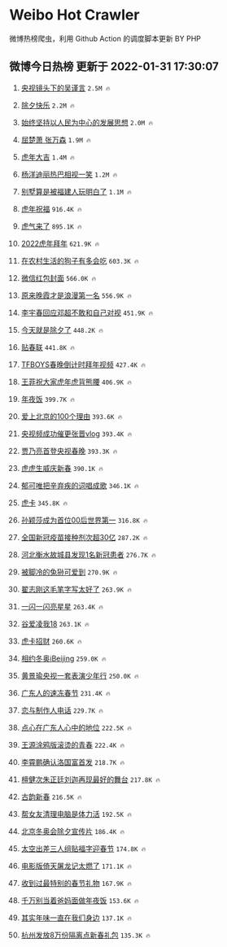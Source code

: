 # Weibo Hot Crawler 



微博热榜爬虫，利用 Github Action 的调度脚本更新 BY PHP 


## 微博今日热榜 更新于 2022-01-31 17:30:07 
1. [央视镜头下的吴谨言](https://s.weibo.com/weibo?q=%23%E5%A4%AE%E8%A7%86%E9%95%9C%E5%A4%B4%E4%B8%8B%E7%9A%84%E5%90%B4%E8%B0%A8%E8%A8%80%23&Refer=top) `2.5M 🔥` 

1. [除夕快乐](https://s.weibo.com/weibo?q=%23%E9%99%A4%E5%A4%95%E5%BF%AB%E4%B9%90%23&Refer=top) `2.2M 🔥` 

1. [始终坚持以人民为中心的发展思想](https://s.weibo.com/weibo?q=%23%E5%A7%8B%E7%BB%88%E5%9D%9A%E6%8C%81%E4%BB%A5%E4%BA%BA%E6%B0%91%E4%B8%BA%E4%B8%AD%E5%BF%83%E7%9A%84%E5%8F%91%E5%B1%95%E6%80%9D%E6%83%B3%23&Refer=top) `2.0M 🔥` 

1. [屈楚萧 张万森](https://s.weibo.com/weibo?q=%E5%B1%88%E6%A5%9A%E8%90%A7%20%E5%BC%A0%E4%B8%87%E6%A3%AE&Refer=top) `1.9M 🔥` 

1. [虎年大吉](https://s.weibo.com/weibo?q=%23%E8%99%8E%E5%B9%B4%E5%A4%A7%E5%90%89%23&Refer=top) `1.4M 🔥` 

1. [杨洋迪丽热巴相视一笑](https://s.weibo.com/weibo?q=%23%E6%9D%A8%E6%B4%8B%E8%BF%AA%E4%B8%BD%E7%83%AD%E5%B7%B4%E7%9B%B8%E8%A7%86%E4%B8%80%E7%AC%91%23&Refer=top) `1.2M 🔥` 

1. [别墅算是被福建人玩明白了](https://s.weibo.com/weibo?q=%23%E5%88%AB%E5%A2%85%E7%AE%97%E6%98%AF%E8%A2%AB%E7%A6%8F%E5%BB%BA%E4%BA%BA%E7%8E%A9%E6%98%8E%E7%99%BD%E4%BA%86%23&Refer=top) `1.1M 🔥` 

1. [虎年祝福](https://s.weibo.com/weibo?q=%E8%99%8E%E5%B9%B4%E7%A5%9D%E7%A6%8F&Refer=top) `916.4K 🔥` 

1. [虎气来了](https://s.weibo.com/weibo?q=%E8%99%8E%E6%B0%94%E6%9D%A5%E4%BA%86&Refer=top) `895.1K 🔥` 

1. [2022虎年拜年](https://s.weibo.com/weibo?q=2022%E8%99%8E%E5%B9%B4%E6%8B%9C%E5%B9%B4&Refer=top) `621.9K 🔥` 

1. [在农村生活的狗子有多会吃](https://s.weibo.com/weibo?q=%23%E5%9C%A8%E5%86%9C%E6%9D%91%E7%94%9F%E6%B4%BB%E7%9A%84%E7%8B%97%E5%AD%90%E6%9C%89%E5%A4%9A%E4%BC%9A%E5%90%83%23&Refer=top) `603.3K 🔥` 

1. [微信红包封面](https://s.weibo.com/weibo?q=%E5%BE%AE%E4%BF%A1%E7%BA%A2%E5%8C%85%E5%B0%81%E9%9D%A2&Refer=top) `566.0K 🔥` 

1. [原来晚霞才是浪漫第一名](https://s.weibo.com/weibo?q=%23%E5%8E%9F%E6%9D%A5%E6%99%9A%E9%9C%9E%E6%89%8D%E6%98%AF%E6%B5%AA%E6%BC%AB%E7%AC%AC%E4%B8%80%E5%90%8D%23&Refer=top) `556.9K 🔥` 

1. [李宇春回应邓超不敢和自己对视](https://s.weibo.com/weibo?q=%23%E6%9D%8E%E5%AE%87%E6%98%A5%E5%9B%9E%E5%BA%94%E9%82%93%E8%B6%85%E4%B8%8D%E6%95%A2%E5%92%8C%E8%87%AA%E5%B7%B1%E5%AF%B9%E8%A7%86%23&Refer=top) `451.9K 🔥` 

1. [今天就是除夕了](https://s.weibo.com/weibo?q=%23%E4%BB%8A%E5%A4%A9%E5%B0%B1%E6%98%AF%E9%99%A4%E5%A4%95%E4%BA%86%23&Refer=top) `448.2K 🔥` 

1. [贴春联](https://s.weibo.com/weibo?q=%E8%B4%B4%E6%98%A5%E8%81%94&Refer=top) `441.8K 🔥` 

1. [TFBOYS春晚倒计时拜年视频](https://s.weibo.com/weibo?q=%23TFBOYS%E6%98%A5%E6%99%9A%E5%80%92%E8%AE%A1%E6%97%B6%E6%8B%9C%E5%B9%B4%E8%A7%86%E9%A2%91%23&Refer=top) `427.4K 🔥` 

1. [王菲祝大家虎年虎背熊腰](https://s.weibo.com/weibo?q=%23%E7%8E%8B%E8%8F%B2%E7%A5%9D%E5%A4%A7%E5%AE%B6%E8%99%8E%E5%B9%B4%E8%99%8E%E8%83%8C%E7%86%8A%E8%85%B0%23&Refer=top) `406.9K 🔥` 

1. [年夜饭](https://s.weibo.com/weibo?q=%E5%B9%B4%E5%A4%9C%E9%A5%AD&Refer=top) `399.7K 🔥` 

1. [爱上北京的100个理由](https://s.weibo.com/weibo?q=%23%E7%88%B1%E4%B8%8A%E5%8C%97%E4%BA%AC%E7%9A%84100%E4%B8%AA%E7%90%86%E7%94%B1%23&Refer=top) `393.6K 🔥` 

1. [央视频成功催更张晋vlog](https://s.weibo.com/weibo?q=%23%E5%A4%AE%E8%A7%86%E9%A2%91%E6%88%90%E5%8A%9F%E5%82%AC%E6%9B%B4%E5%BC%A0%E6%99%8Bvlog%23&Refer=top) `393.4K 🔥` 

1. [贾乃亮首登央视春晚](https://s.weibo.com/weibo?q=%23%E8%B4%BE%E4%B9%83%E4%BA%AE%E9%A6%96%E7%99%BB%E5%A4%AE%E8%A7%86%E6%98%A5%E6%99%9A%23&Refer=top) `393.3K 🔥` 

1. [虎虎生威庆新春](https://s.weibo.com/weibo?q=%E8%99%8E%E8%99%8E%E7%94%9F%E5%A8%81%E5%BA%86%E6%96%B0%E6%98%A5&Refer=top) `390.1K 🔥` 

1. [郁可唯把辛弃疾的词唱成歌](https://s.weibo.com/weibo?q=%23%E9%83%81%E5%8F%AF%E5%94%AF%E6%8A%8A%E8%BE%9B%E5%BC%83%E7%96%BE%E7%9A%84%E8%AF%8D%E5%94%B1%E6%88%90%E6%AD%8C%23&Refer=top) `346.1K 🔥` 

1. [虎卡](https://s.weibo.com/weibo?q=%23%E8%99%8E%E5%8D%A1%23&Refer=top) `345.8K 🔥` 

1. [孙颖莎成为首位00后世界第一](https://s.weibo.com/weibo?q=%23%E5%AD%99%E9%A2%96%E8%8E%8E%E6%88%90%E4%B8%BA%E9%A6%96%E4%BD%8D00%E5%90%8E%E4%B8%96%E7%95%8C%E7%AC%AC%E4%B8%80%23&Refer=top) `316.8K 🔥` 

1. [全国新冠疫苗接种剂次超30亿](https://s.weibo.com/weibo?q=%23%E5%85%A8%E5%9B%BD%E6%96%B0%E5%86%A0%E7%96%AB%E8%8B%97%E6%8E%A5%E7%A7%8D%E5%89%82%E6%AC%A1%E8%B6%8530%E4%BA%BF%23&Refer=top) `287.2K 🔥` 

1. [河北衡水故城县发现1名新冠患者](https://s.weibo.com/weibo?q=%23%E6%B2%B3%E5%8C%97%E8%A1%A1%E6%B0%B4%E6%95%85%E5%9F%8E%E5%8E%BF%E5%8F%91%E7%8E%B01%E5%90%8D%E6%96%B0%E5%86%A0%E6%82%A3%E8%80%85%23&Refer=top) `276.7K 🔥` 

1. [被脚冷的兔狲可爱到](https://s.weibo.com/weibo?q=%23%E8%A2%AB%E8%84%9A%E5%86%B7%E7%9A%84%E5%85%94%E7%8B%B2%E5%8F%AF%E7%88%B1%E5%88%B0%23&Refer=top) `270.9K 🔥` 

1. [翟志刚这毛笔字写太好了](https://s.weibo.com/weibo?q=%23%E7%BF%9F%E5%BF%97%E5%88%9A%E8%BF%99%E6%AF%9B%E7%AC%94%E5%AD%97%E5%86%99%E5%A4%AA%E5%A5%BD%E4%BA%86%23&Refer=top) `263.9K 🔥` 

1. [一闪一闪亮星星](https://s.weibo.com/weibo?q=%E4%B8%80%E9%97%AA%E4%B8%80%E9%97%AA%E4%BA%AE%E6%98%9F%E6%98%9F&Refer=top) `263.4K 🔥` 

1. [谷爱凌我18](https://s.weibo.com/weibo?q=%E8%B0%B7%E7%88%B1%E5%87%8C%E6%88%9118&Refer=top) `263.1K 🔥` 

1. [虎卡招财](https://s.weibo.com/weibo?q=%23%E8%99%8E%E5%8D%A1%E6%8B%9B%E8%B4%A2%23&Refer=top) `260.6K 🔥` 

1. [相约冬奥iBeijing](https://s.weibo.com/weibo?q=%23%E7%9B%B8%E7%BA%A6%E5%86%AC%E5%A5%A5iBeijing%23&Refer=top) `259.0K 🔥` 

1. [黄景瑜央视一套表演少年行](https://s.weibo.com/weibo?q=%23%E9%BB%84%E6%99%AF%E7%91%9C%E5%A4%AE%E8%A7%86%E4%B8%80%E5%A5%97%E8%A1%A8%E6%BC%94%E5%B0%91%E5%B9%B4%E8%A1%8C%23&Refer=top) `250.0K 🔥` 

1. [广东人的速冻春节](https://s.weibo.com/weibo?q=%23%E5%B9%BF%E4%B8%9C%E4%BA%BA%E7%9A%84%E9%80%9F%E5%86%BB%E6%98%A5%E8%8A%82%23&Refer=top) `231.4K 🔥` 

1. [恋与制作人电话](https://s.weibo.com/weibo?q=%23%E6%81%8B%E4%B8%8E%E5%88%B6%E4%BD%9C%E4%BA%BA%E7%94%B5%E8%AF%9D%23&Refer=top) `229.7K 🔥` 

1. [点心在广东人心中的地位](https://s.weibo.com/weibo?q=%23%E7%82%B9%E5%BF%83%E5%9C%A8%E5%B9%BF%E4%B8%9C%E4%BA%BA%E5%BF%83%E4%B8%AD%E7%9A%84%E5%9C%B0%E4%BD%8D%23&Refer=top) `222.5K 🔥` 

1. [王源涂鸦版滚烫的青春](https://s.weibo.com/weibo?q=%23%E7%8E%8B%E6%BA%90%E6%B6%82%E9%B8%A6%E7%89%88%E6%BB%9A%E7%83%AB%E7%9A%84%E9%9D%92%E6%98%A5%23&Refer=top) `222.4K 🔥` 

1. [李霄鹏确认洛国富首发](https://s.weibo.com/weibo?q=%23%E6%9D%8E%E9%9C%84%E9%B9%8F%E7%A1%AE%E8%AE%A4%E6%B4%9B%E5%9B%BD%E5%AF%8C%E9%A6%96%E5%8F%91%23&Refer=top) `218.7K 🔥` 

1. [檀健次朱正廷刘迦再现最好的舞台](https://s.weibo.com/weibo?q=%23%E6%AA%80%E5%81%A5%E6%AC%A1%E6%9C%B1%E6%AD%A3%E5%BB%B7%E5%88%98%E8%BF%A6%E5%86%8D%E7%8E%B0%E6%9C%80%E5%A5%BD%E7%9A%84%E8%88%9E%E5%8F%B0%23&Refer=top) `217.8K 🔥` 

1. [古韵新春](https://s.weibo.com/weibo?q=%E5%8F%A4%E9%9F%B5%E6%96%B0%E6%98%A5&Refer=top) `216.5K 🔥` 

1. [帮女友清理电脑是体力活](https://s.weibo.com/weibo?q=%23%E5%B8%AE%E5%A5%B3%E5%8F%8B%E6%B8%85%E7%90%86%E7%94%B5%E8%84%91%E6%98%AF%E4%BD%93%E5%8A%9B%E6%B4%BB%23&Refer=top) `192.5K 🔥` 

1. [北京冬奥会除夕宣传片](https://s.weibo.com/weibo?q=%23%E5%8C%97%E4%BA%AC%E5%86%AC%E5%A5%A5%E4%BC%9A%E9%99%A4%E5%A4%95%E5%AE%A3%E4%BC%A0%E7%89%87%23&Refer=top) `186.4K 🔥` 

1. [太空出差三人组贴福字迎春节](https://s.weibo.com/weibo?q=%23%E5%A4%AA%E7%A9%BA%E5%87%BA%E5%B7%AE%E4%B8%89%E4%BA%BA%E7%BB%84%E8%B4%B4%E7%A6%8F%E5%AD%97%E8%BF%8E%E6%98%A5%E8%8A%82%23&Refer=top) `174.8K 🔥` 

1. [电影版倚天屠龙记太燃了](https://s.weibo.com/weibo?q=%23%E7%94%B5%E5%BD%B1%E7%89%88%E5%80%9A%E5%A4%A9%E5%B1%A0%E9%BE%99%E8%AE%B0%E5%A4%AA%E7%87%83%E4%BA%86%23&Refer=top) `171.1K 🔥` 

1. [收到过最特别的春节礼物](https://s.weibo.com/weibo?q=%23%E6%94%B6%E5%88%B0%E8%BF%87%E6%9C%80%E7%89%B9%E5%88%AB%E7%9A%84%E6%98%A5%E8%8A%82%E7%A4%BC%E7%89%A9%23&Refer=top) `167.9K 🔥` 

1. [千万别当着爸妈面做年夜饭](https://s.weibo.com/weibo?q=%23%E5%8D%83%E4%B8%87%E5%88%AB%E5%BD%93%E7%9D%80%E7%88%B8%E5%A6%88%E9%9D%A2%E5%81%9A%E5%B9%B4%E5%A4%9C%E9%A5%AD%23&Refer=top) `153.6K 🔥` 

1. [其实年味一直在我们身边](https://s.weibo.com/weibo?q=%23%E5%85%B6%E5%AE%9E%E5%B9%B4%E5%91%B3%E4%B8%80%E7%9B%B4%E5%9C%A8%E6%88%91%E4%BB%AC%E8%BA%AB%E8%BE%B9%23&Refer=top) `137.1K 🔥` 

1. [杭州发放8万份隔离点新春礼包](https://s.weibo.com/weibo?q=%23%E6%9D%AD%E5%B7%9E%E5%8F%91%E6%94%BE8%E4%B8%87%E4%BB%BD%E9%9A%94%E7%A6%BB%E7%82%B9%E6%96%B0%E6%98%A5%E7%A4%BC%E5%8C%85%23&Refer=top) `135.3K 🔥` 

